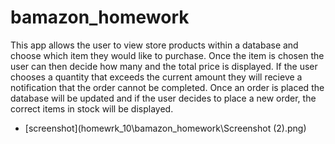 # bamazon_homework
This app allows the user to view store products within a database and choose which item they would like to purchase.  Once the item is chosen the user can then decide how many and the total price is displayed.  If the user chooses a quantity that exceeds the current amount they will recieve a notification that the order cannot be completed.  Once an order is placed the database will be updated and if the user decides to place a new order, the correct items in stock will be displayed.  

* [screenshot](homewrk_10\bamazon_homework\Screenshot (2).png)